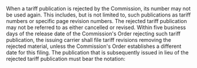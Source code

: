 When a tariff publication is rejected by the Commission, its number may not be used again. This includes, but is not limited to, such publications as tariff numbers or specific page revision numbers. The rejected tariff publication may not be referred to as either cancelled or revised. Within five business days of the release date of the Commission's Order rejecting such tariff publication, the issuing carrier shall file tariff revisions removing the rejected material, unless the Commission's Order establishes a different date for this filing. The publication that is subsequently issued in lieu of the rejected tariff publication must bear the notation:
                                    

